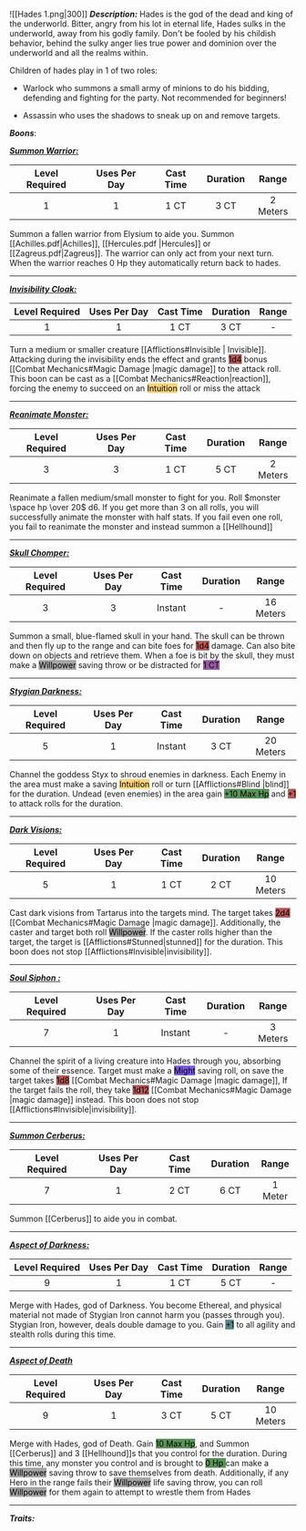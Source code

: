![[Hades 1.png|300]]
***Description:***
Hades is the god of the dead and king of the underworld.
Bitter, angry from his lot in eternal life, Hades sulks in the underworld, away from his godly family. 
Don't be fooled by his childish behavior, behind the sulky anger lies true power and dominion over the underworld and all the realms within. 

Children of hades play in 1 of two roles:
- Warlock who summons a small army of minions to do his bidding, defending and fighting for the party. Not recommended for beginners!

- Assassin who uses the shadows to sneak up on and remove targets.

***Boons***:

<b><ins><i>Summon Warrior:</i></ins></b>

| Level Required | Uses Per Day | Cast Time | Duration |  Range  |
|:--------------:|:------------:|:---------:|:--------:|:-------:|
|       1        |      1       |   1 CT    |   3 CT   | 2 Meters |

Summon a fallen warrior from Elysium to aide you.
Summon [[Achilles.pdf|Achilles]], [[Hercules.pdf |Hercules]] or [[Zagreus.pdf|Zagreus]].
The warrior can only act from your next turn.
When the warrior reaches 0 Hp they automatically return back to hades.

------------------
<b><ins><i>Invisibility Cloak:</i></ins></b>

| Level Required | Uses Per Day | Cast Time | Duration | Range |
|:--------------:|:------------:|:---------:|:--------:|:-----:|
|       1        |      1       |   1 CT    |   3 CT   |   -    |

Turn a medium or smaller creature [[Afflictions#Invisible | Invisible]].
Attacking during the invisibility ends the effect and grants <mark style="background: #930000A6;">1d4</mark> bonus [[Combat Mechanics#Magic Damage |magic damage]] to the attack roll.
This boon can be cast as a [[Combat Mechanics#Reaction|reaction]], forcing the enemy to succeed on an <mark style="background:  #FFAD0085;">Intuition</mark> roll or miss the attack

------------------
<b><ins><i>Reanimate Monster:</i></ins></b>

| Level Required | Uses Per Day | Cast Time | Duration |  Range  |
|:--------------:|:------------:|:---------:|:--------:|:-------:|
|       3        |      3       |   1 CT    |   5 CT   | 2 Meters | 

Reanimate a fallen medium/small monster to fight for you.
Roll $monster \space hp \over 20$ d6.
If you get more than 3 on all rolls, you will successfully animate the monster with half stats.
If you fail even one roll, you fail to reanimate the monster and instead summon a [[Hellhound]]

------------------
<b><ins><i>Skull Chomper:</i></ins></b>

| Level Required | Uses Per Day | Cast Time | Duration |   Range   |
|:--------------:|:------------:|:---------:|:--------:|:---------:|
|       3        |      3       |  Instant  |    -     | 16 Meters | 

Summon a small, blue-flamed skull in your hand.
The skull can be thrown and then fly up to the range and can bite foes for <mark style="background: #930000A6;">1d4</mark> damage.
Can also bite down on objects and retrieve them.
When a foe is bit by the skull, they must make a <mark style="background: #A5A5A5;">Willpower</mark> saving throw or be distracted for <mark style="background: #620075A6;">1 CT</mark>

------------------
<b><ins><i>Stygian Darkness:</i></ins></b>

| Level Required | Uses Per Day | Cast Time | Duration |   Range   |
|:--------------:|:------------:|:---------:|:--------:|:---------:|
|       5        |      1       |  Instant  |   3 CT   | 20 Meters | 

Channel the goddess Styx to shroud enemies in darkness.
Each Enemy in the area must make a saving <mark style="background:  #FFAD0085;">Intuition</mark> roll or turn [[Afflictions#Blind |blind]] for the duration.
Undead (even enemies) in the area gain <mark style="background: #045B00A6;">+10 Max Hp</mark> and <mark style="background: #930000A6;">+1</mark> to attack rolls
for the duration.

------------------
<b><ins><i>Dark Visions:</i></ins></b>

| Level Required | Uses Per Day | Cast Time | Duration |   Range   |
|:--------------:|:------------:|:---------:|:--------:|:---------:|
|       5        |      1       |   1 CT    |   2 CT   | 10 Meters | 

Cast dark visions from Tartarus into the targets mind.
The target takes <mark style="background: #930000A6;">2d4</mark> [[Combat Mechanics#Magic Damage |magic damage]].
Additionally, the caster and target both roll <mark style="background: #A5A5A5;">Willpower</mark>.
If the caster rolls higher than the target, the target is [[Afflictions#Stunned|stunned]] for the duration. 
This boon does not stop [[Afflictions#Invisible|invisibility]].

------------------
<b><ins><i>Soul Siphon :</i></ins></b>

| Level Required | Uses Per Day | Cast Time | Duration |  Range   |
|:--------------:|:------------:|:---------:|:--------:|:--------:|
|       7        |      1       |  Instant  |    -     | 3 Meters | 

Channel the spirit of a living creature into Hades through you, absorbing some of their essence.
Target must make a <mark style="background: #3800D7A6;">Might</mark> saving roll, on save the target takes <mark style="background: #930000A6;">1d8</mark> [[Combat Mechanics#Magic Damage |magic damage]],
If the target fails the roll, they take <mark style="background: #930000A6;">1d12</mark> [[Combat Mechanics#Magic Damage |magic damage]] instead.
This boon does not stop [[Afflictions#Invisible|invisibility]].

------------------

<b><ins><i>Summon Cerberus:</i></ins></b>

| Level Required | Uses Per Day | Cast Time | Duration |  Range  |
|:--------------:|:------------:|:---------:|:--------:|:-------:|
|       7        |      1       |   2 CT    |  6 CT   | 1 Meter | 

Summon [[Cerberus]] to aide you in combat.

------------------
<b><ins><i>Aspect of Darkness:</i></ins></b>

| Level Required | Uses Per Day | Cast Time | Duration | Range |
|:--------------:|:------------:|:---------:|:--------:|:-----:|
|       9       |      1       |   1 CT    |   5 CT   |   -    | 

Merge with Hades, god of Darkness.
You become Ethereal, and physical material not made of Stygian Iron cannot harm you (passes through you).
Stygian Iron, however, deals double damage to you.
Gain <mark style="background: #004A4CA6;">+1</mark> to all agility and stealth rolls during this time.

------------------
<b><ins><i>Aspect of Death</i></ins></b>

| Level Required | Uses Per Day | Cast Time | Duration | Range |
|:--------------:|:------------:|:---------:|:--------:|:-----:|
|       9       |      1       |   3 CT    |   5 CT   |   10 Meters   | 

Merge with Hades, god of Death.
Gain <mark style="background: #045B00A6;">10 Max Hp</mark>, and Summon [[Cerberus]] and 3 [[Hellhound]]s that you control for the duration.
During this time, any monster you control and is brought to <mark style="background: #045B00A6;">0 Hp </mark> can make a <mark style="background: #A5A5A5;">Willpower</mark> saving throw to save themselves from death.
Additionally, if any Hero in the range fails their <mark style="background: #A5A5A5;">Willpower</mark> life saving throw, you can roll <mark style="background: #A5A5A5;">Willpower</mark> for them again to attempt to wrestle them from Hades

------------------


***Traits:*** 
